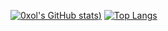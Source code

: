 [![0xol's GitHub stats](https://github-readme-stats.vercel.app/api?username=0xol&show_icons=true&theme=radical&exclude_repo=alt-chaiscript,ocurses))](https://github.com/anuraghazra/github-readme-stats)
[![Top Langs](https://github-readme-stats.vercel.app/api/top-langs/?username=0xol&show_icons=true&theme=radical&exclude_repo=alt-chaiscript,ocurses)](https://github.com/anuraghazra/github-readme-stats)
